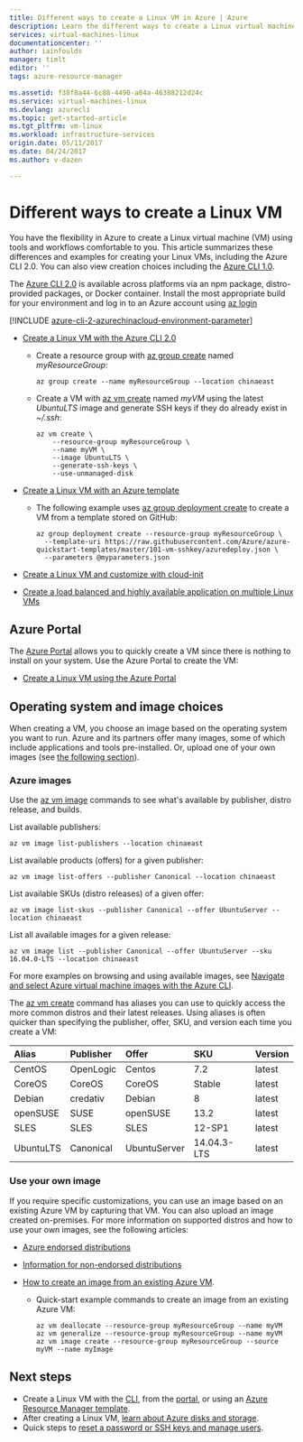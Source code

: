 ```yaml
---
title: Different ways to create a Linux VM in Azure | Azure
description: Learn the different ways to create a Linux virtual machine on Azure, including links to tools and tutorials for each method.
services: virtual-machines-linux
documentationcenter: ''
author: iainfoulds
manager: timlt
editor: ''
tags: azure-resource-manager

ms.assetid: f38f8a44-6c88-4490-a84a-46388212d24c
ms.service: virtual-machines-linux
ms.devlang: azurecli
ms.topic: get-started-article
ms.tgt_pltfrm: vm-linux
ms.workload: infrastructure-services
origin.date: 05/11/2017
ms.date: 04/24/2017
ms.author: v-dazen

---
```

# Different ways to create a Linux VM
You have the flexibility in Azure to create a Linux virtual machine (VM) using tools and workflows comfortable to you. This article summarizes these differences and examples for creating your Linux VMs, including the Azure CLI 2.0. You can also view creation choices including the [Azure CLI 1.0](creation-choices-nodejs.md).

The [Azure CLI 2.0](https://docs.microsoft.com/cli/azure/install-az-cli2) is available across platforms via an npm package, distro-provided packages, or Docker container. Install the most appropriate build for your environment and log in to an Azure account using [az login](https://docs.microsoft.com/cli/azure/#login)

[!INCLUDE [azure-cli-2-azurechinacloud-environment-parameter](../../../includes/azure-cli-2-azurechinacloud-environment-parameter.md)]

* [Create a Linux VM with the Azure CLI 2.0](quick-create-cli.md)

    * Create a resource group with [az group create](https://docs.microsoft.com/cli/azure/group#create) named *myResourceGroup*: 

        ```azurecli
        az group create --name myResourceGroup --location chinaeast
        ```

    * Create a VM with [az vm create](https://docs.microsoft.com/cli/azure/vm#create) named *myVM* using the latest *UbuntuLTS* image and generate SSH keys if they do already exist in *~/.ssh*:

        ```azurecli
        az vm create \
            --resource-group myResourceGroup \
            --name myVM \
            --image UbuntuLTS \
            --generate-ssh-keys \
            --use-unmanaged-disk
        ```

* [Create a Linux VM with an Azure template](create-ssh-secured-vm-from-template.md)

    * The following example uses [az group deployment create](https://docs.microsoft.com/cli/azure/group/deployment#create) to create a VM from a template stored on GitHub:

        ```azurecli
        az group deployment create --resource-group myResourceGroup \ 
          --template-uri https://raw.githubusercontent.com/Azure/azure-quickstart-templates/master/101-vm-sshkey/azuredeploy.json \
          --parameters @myparameters.json
        ```
* [Create a Linux VM and customize with cloud-init](tutorial-automate-vm-deployment.md)

* [Create a load balanced and highly available application on multiple Linux VMs](tutorial-load-balancer.md)

## Azure Portal
The [Azure Portal](https://portal.azure.cn) allows you to quickly create a VM since there is nothing to install on your system. Use the Azure Portal to create the VM:

* [Create a Linux VM using the Azure Portal](quick-create-portal.md) 

## Operating system and image choices
When creating a VM, you choose an image based on the operating system you want to run. Azure and its partners offer many images, some of which include applications and tools pre-installed. Or, upload one of your own images (see [the following section](#use-your-own-image)).

### Azure images
Use the [az vm image](https://docs.microsoft.com/cli/azure/vm/image) commands to see what's available by publisher, distro release, and builds.

List available publishers:

```azurecli
az vm image list-publishers --location chinaeast
```

List available products (offers) for a given publisher:

```azurecli
az vm image list-offers --publisher Canonical --location chinaeast
```

List available SKUs (distro releases) of a given offer:

```azurecli
az vm image list-skus --publisher Canonical --offer UbuntuServer --location chinaeast
```

List all available images for a given release:

```azurecli
az vm image list --publisher Canonical --offer UbuntuServer --sku 16.04.0-LTS --location chinaeast
```

For more examples on browsing and using available images, see [Navigate and select Azure virtual machine images with the Azure CLI](cli-ps-findimage.md).

The [az vm create](https://docs.microsoft.com/cli/azure/vm#create) command has aliases you can use to quickly access the more common distros and their latest releases. Using aliases is often quicker than specifying the publisher, offer, SKU, and version each time you create a VM:

| Alias | Publisher | Offer | SKU | Version |
|:--- |:--- |:--- |:--- |:--- |
| CentOS |OpenLogic |Centos |7.2 |latest |
| CoreOS |CoreOS |CoreOS |Stable |latest |
| Debian |credativ |Debian |8 |latest |
| openSUSE |SUSE |openSUSE |13.2 |latest |
| SLES |SLES |SLES |12-SP1 |latest |
| UbuntuLTS |Canonical |UbuntuServer |14.04.3-LTS |latest |

### Use your own image
If you require specific customizations, you can use an image based on an existing Azure VM by capturing that VM. You can also upload an image created on-premises. For more information on supported distros and how to use your own images, see the following articles:

* [Azure endorsed distributions](endorsed-distros.md)
* [Information for non-endorsed distributions](create-upload-generic.md)
* [How to create an image from an existing Azure VM](tutorial-custom-images.md).

    * Quick-start example commands to create an image from an existing Azure VM:

        ```azurecli
        az vm deallocate --resource-group myResourceGroup --name myVM
        az vm generalize --resource-group myResourceGroup --name myVM
        az vm image create --resource-group myResourceGroup --source myVM --name myImage
        ```

## Next steps
* Create a Linux VM with the [CLI](quick-create-cli.md), from the [portal](quick-create-portal.md), or using an [Azure Resource Manager template](../windows/cli-deploy-templates.md).
* After creating a Linux VM, [learn about Azure disks and storage](tutorial-manage-disks.md).
* Quick steps to [reset a password or SSH keys and manage users](using-vmaccess-extension.md).
